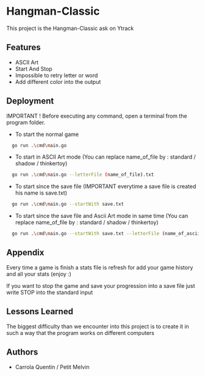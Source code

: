 
# Hangman-Classic

This project is the Hangman-Classic ask on Ytrack


## Features

- ASCII Art
- Start And Stop
- Impossible to retry letter or word
- Add different color into the output


## Deployment

IMPORTANT ! Before executing any command, open a terminal from the program folder.

- To start the normal game

```bash
  go run .\cmd\main.go

```
- To start in ASCII Art mode (You can replace name_of_file by : standard / shadow / thinkertoy)
```bash
  go run .\cmd\main.go --letterFile (name_of_file).txt


```
- To start since the save file (IMPORTANT everytime a save file is created his name is save.txt)
```bash
  go run .\cmd\main.go --startWith save.txt


```
- To start since the save file and Ascii Art mode in same time (You can replace name_of_file by : standard / shadow / thinkertoy)
```bash
  go run .\cmd\main.go --startWith save.txt --letterFile (name_of_ascii_file).txt


```

## Appendix

Every time a game is finish a stats file is refresh for add your game history and all your stats (enjoy :)

If you want to stop the game and save your progression into a save file just write STOP into the standard input


## Lessons Learned

The biggest difficulty than we encounter into this project is to create it in such a way that the program works on different computers
## Authors

- Carrola Quentin / Petit Melvin


